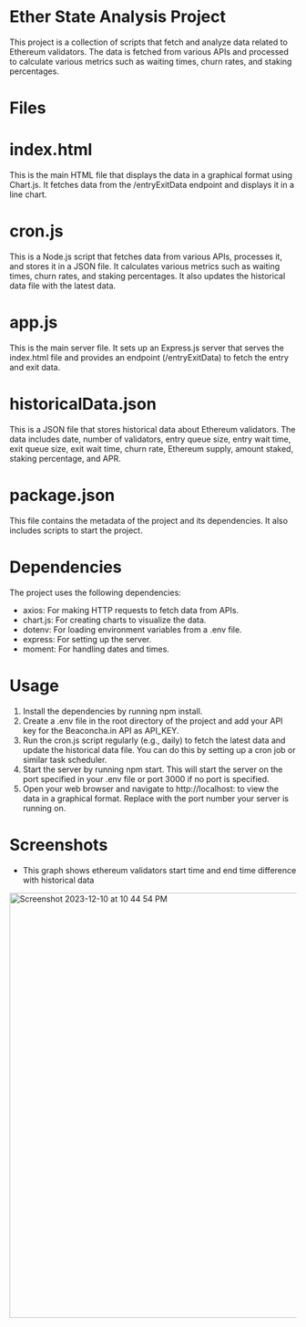 # Ether State Analysis Project

This project is a collection of scripts that fetch and analyze data related to Ethereum validators. The data is fetched from various APIs and processed to calculate various metrics such as waiting times, churn rates, and staking percentages.

# Files

# index.html

This is the main HTML file that displays the data in a graphical format using Chart.js. It fetches data from the /entryExitData endpoint and displays it in a line chart.

# cron.js

This is a Node.js script that fetches data from various APIs, processes it, and stores it in a JSON file. It calculates various metrics such as waiting times, churn rates, and staking percentages. It also updates the historical data file with the latest data.

# app.js

This is the main server file. It sets up an Express.js server that serves the index.html file and provides an endpoint (/entryExitData) to fetch the entry and exit data.

# historicalData.json

This is a JSON file that stores historical data about Ethereum validators. The data includes date, number of validators, entry queue size, entry wait time, exit queue size, exit wait time, churn rate, Ethereum supply, amount staked, staking percentage, and APR.

# package.json

This file contains the metadata of the project and its dependencies. It also includes scripts to start the project.

# Dependencies

The project uses the following dependencies:

- axios: For making HTTP requests to fetch data from APIs.
- chart.js: For creating charts to visualize the data.
- dotenv: For loading environment variables from a .env file.
- express: For setting up the server.
- moment: For handling dates and times.

# Usage

1. Install the dependencies by running npm install.
2. Create a .env file in the root directory of the project and add your API key for the Beaconcha.in API as API_KEY.
3. Run the cron.js script regularly (e.g., daily) to fetch the latest data and update the historical data file. You can do this by setting up a cron job or similar task scheduler.
4. Start the server by running npm start. This will start the server on the port specified in your .env file or port 3000 if no port is specified.
5. Open your web browser and navigate to http://localhost:<port> to view the data in a graphical format. Replace <port> with the port number your server is running on.

# Screenshots

- This graph shows ethereum validators start time and end time difference with historical data
<img width="745" alt="Screenshot 2023-12-10 at 10 44 54 PM" src="https://github.com/gdg4dev/ether-state-analysis/assets/23173443/26a8a29e-f0e1-4a7c-a90d-cd824c3ba651">
